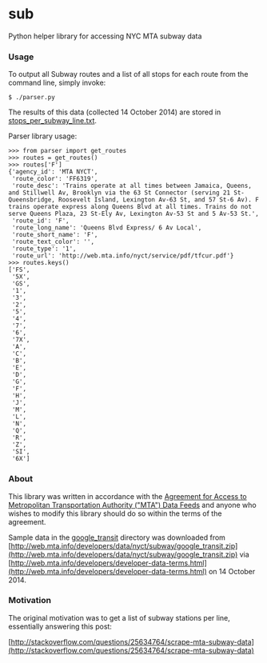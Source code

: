 sub
===

Python helper library for accessing NYC MTA subway data

### Usage

To output all Subway routes and a list of all stops for each route from the command line, simply invoke:

    $ ./parser.py
    
The results of this data (collected 14 October 2014) are stored in [stops_per_subway_line.txt](https://github.com/loisaidasam/sub/blob/5369ebc22ef57b932d57066a357fd4cd5a41a402/stops_per_subway_line.txt).

Parser library usage:

    >>> from parser import get_routes
    >>> routes = get_routes()
    >>> routes['F']
    {'agency_id': 'MTA NYCT',
     'route_color': 'FF6319',
     'route_desc': 'Trains operate at all times between Jamaica, Queens, and Stillwell Av, Brooklyn via the 63 St Connector (serving 21 St-Queensbridge, Roosevelt Island, Lexington Av-63 St, and 57 St-6 Av). F trains operate express along Queens Blvd at all times. Trains do not serve Queens Plaza, 23 St-Ely Av, Lexington Av-53 St and 5 Av-53 St.',
     'route_id': 'F',
     'route_long_name': 'Queens Blvd Express/ 6 Av Local',
     'route_short_name': 'F',
     'route_text_color': '',
     'route_type': '1',
     'route_url': 'http://web.mta.info/nyct/service/pdf/tfcur.pdf'}
    >>> routes.keys()
    ['FS',
     '5X',
     'GS',
     '1',
     '3',
     '2',
     '5',
     '4',
     '7',
     '6',
     '7X',
     'A',
     'C',
     'B',
     'E',
     'D',
     'G',
     'F',
     'H',
     'J',
     'M',
     'L',
     'N',
     'Q',
     'R',
     'Z',
     'SI',
     '6X']

### About

This library was written in accordance with the [Agreement for Access to Metropolitan Transportation Authority ("MTA") Data Feeds](http://web.mta.info/developers/developer-data-terms.html) and anyone who wishes to modify this library should do so within the terms of the agreement.

Sample data in the [google_transit](https://github.com/loisaidasam/sub/tree/master/google_transit) directory was downloaded from [http://web.mta.info/developers/data/nyct/subway/google_transit.zip](http://web.mta.info/developers/data/nyct/subway/google_transit.zip) via [http://web.mta.info/developers/developer-data-terms.html](http://web.mta.info/developers/developer-data-terms.html) on 14 October 2014.

### Motivation

The original motivation was to get a list of subway stations per line, essentially answering this post:

[http://stackoverflow.com/questions/25634764/scrape-mta-subway-data](http://stackoverflow.com/questions/25634764/scrape-mta-subway-data)
